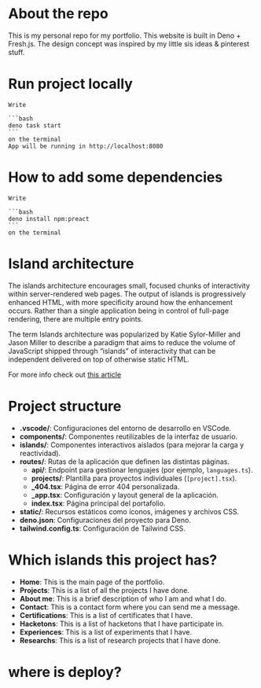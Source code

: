 # About the repo
This is my personal repo for my portfolio. This website is built in Deno + Fresh.js. The design concept was inspired by my little sis ideas & pinterest stuff.

# Run project locally
    Write

    ```bash
    deno task start
    ```
    on the terminal
    App will be running in http://localhost:8080

# How to add some dependencies
    Write

    ```bash
    deno install npm:preact
    ```
    on the terminal

# Island architecture
The islands architecture encourages small, focused chunks of interactivity within server-rendered web pages. The output of islands is progressively enhanced HTML, with more specificity around how the enhancement occurs. Rather than a single application being in control of full-page rendering, there are multiple entry points.

The term Islands architecture was popularized by Katie Sylor-Miller and Jason Miller to describe a paradigm that aims to reduce the volume of JavaScript shipped through “islands” of interactivity that can be independent delivered on top of otherwise static HTML.

For more info check out [this article](https://www.patterns.dev/vanilla/islands-architecture)

# Project structure
- **.vscode/**: Configuraciones del entorno de desarrollo en VSCode.
- **components/**: Componentes reutilizables de la interfaz de usuario.
- **islands/**: Componentes interactivos aislados (para mejorar la carga y reactividad).
- **routes/**: Rutas de la aplicación que definen las distintas páginas.
  - **api/**: Endpoint para gestionar lenguajes (por ejemplo, `languages.ts`).
  - **projects/**: Plantilla para proyectos individuales (`[project].tsx`).
  - **_404.tsx**: Página de error 404 personalizada.
  - **_app.tsx**: Configuración y layout general de la aplicación.
  - **index.tsx**: Página principal del portafolio.
- **static/**: Recursos estáticos como íconos, imágenes y archivos CSS.
- **deno.json**: Configuraciones del proyecto para Deno.
- **tailwind.config.ts**: Configuración de Tailwind CSS.

# Which islands this project has?
- **Home**: This is the main page of the portfolio.
- **Projects**: This is a list of all the projects I have done.
- **About me**: This is a brief description of who I am and what I do.
- **Contact**: This is a contact form where you can send me a message.
- **Certifications**: This is a list of certificates that I have.
- **Hacketons**: This is a list of hacketons that I have participate in.
- **Experiences**: This is a list of experiments that I have.
- **Researchs**: This is a list of research projects that I have done.

# where is deploy?
